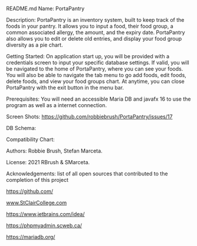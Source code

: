README.md
Name: PortaPantry

Description: PortaPantry is an inventory system, built to keep track of the foods in your pantry. It allows you to input a food, their food group, a common associated allergy, the amount, and the expiry date. PortaPantry also allows you to edit or delete old entries, and display your food group diversity as a pie chart.

Getting Started: On application start up, you will be provided with a credentials screen to input your specific database settings. If valid, you will be navigated to the home of PortaPantry, where you can see your foods. You will also be able to navigate the tab menu to go add foods, edit foods, delete foods, and view your food groups chart. At anytime, you can close PortaPantry with the exit button in the menu bar.

Prerequisites: You will need an accessible Maria DB and javafx 16 to use the program as well as a internet connection.

Screen Shots: https://github.com/robbiebrush/PortaPantry/issues/17

DB Schema:

Compatibility Chart:

Authors: Robbie Brush, Stefan Marceta.

License: 2021 RBrush & SMarceta.

Acknowledgements: list of all open sources that contributed to the completion of this project

https://github.com/

www.StClairCollege.com

https://www.jetbrains.com/idea/

https://phpmyadmin.scweb.ca/

https://mariadb.org/
                    
                
